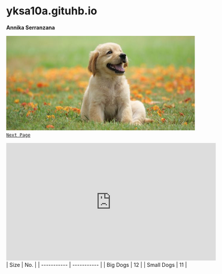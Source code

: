 # yksa10a.gituhb.io
**Annika Serranzana**

![`Dog`](dog-puppy-on-garden-royalty-free-image-1586966191.jpg)
[`Next Page`](nextpage.md)

<iframe width="560" height="315" src="https://www.youtube.com/embed/jXTK1-aDSBk" title="YouTube video player" frameborder="0" allow="accelerometer; autoplay; clipboard-write; encrypted-media; gyroscope; picture-in-picture; web-share" allowfullscreen></iframe>
| Size | No. |                   
| ----------- | ----------- |
| Big Dogs | 12 |
| Small Dogs | 11 |  
